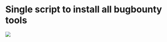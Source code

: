 # Single script to install all bugbounty tools
![](https://media.threatpost.com/wp-content/uploads/sites/103/2020/08/21112311/bug-bounty-feature-800-x-456.png)
